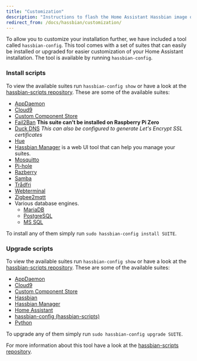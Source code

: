 ```yaml
---
title: "Customization"
description: "Instructions to flash the Home Assistant Hassbian image on a Raspberry Pi."
redirect_from: /docs/hassbian/customization/
---
```


To allow you to customize your installation further, we have included a tool called `hassbian-config`. This tool comes with a set of suites that can easily be installed or upgraded for easier customization of your Home Assistant installation.
The tool is available by running `hassbian-config`.

### Install scripts

To view the available suites run `hassbian-config show` or have a look at the [hassbian-scripts repository][hassbian-repo].
These are some of the available suites:

- [AppDaemon](https://github.com/home-assistant/hassbian-scripts/blob/master/docs/suites/appdaemon.md)
- [Cloud9](https://github.com/home-assistant/hassbian-scripts/blob/master/docs/suites/cloud9.md)
- [Custom Component Store](https://github.com/home-assistant/hassbian-scripts/blob/master/docs/suites/custom-component-store.md)
- [Fail2Ban](https://github.com/home-assistant/hassbian-scripts/blob/master/docs/suites/fail2ban.md) **This suite can't be installed on Raspberry Pi Zero**
- [Duck DNS](https://github.com/home-assistant/hassbian-scripts/blob/master/docs/suites/duckdns.md) _This can also be configured to generate Let's Encrypt SSL certificates_
- [Hue](https://github.com/home-assistant/hassbian-scripts/blob/master/docs/suites/hue.md)
- [Hassbian Manager](https://github.com/home-assistant/hassbian-scripts/blob/master/docs/suites/manager.md) is a web UI tool that can help you manage your suites.
- [Mosquitto](https://github.com/home-assistant/hassbian-scripts/blob/master/docs/suites/mosquitto.md)
- [Pi-hole](https://github.com/home-assistant/hassbian-scripts/blob/master/docs/suites/pihole.md)
- [Razberry](https://github.com/home-assistant/hassbian-scripts/blob/master/docs/suites/razberry.md)
- [Samba](https://github.com/home-assistant/hassbian-scripts/blob/master/docs/suites/samba.md)
- [Trådfri](https://github.com/home-assistant/hassbian-scripts/blob/master/docs/suites/tradfri.md)
- [Webterminal](https://github.com/home-assistant/hassbian-scripts/blob/master/docs/suites/webterminal.md)
- [Zigbee2mqtt](https://github.com/home-assistant/hassbian-scripts/blob/master/docs/suites/zigbee2mqtt.md)
- Various database engines.
  - [MariaDB](https://github.com/home-assistant/hassbian-scripts/blob/master/docs/suites/mariadb.md)
  - [PostgreSQL](https://github.com/home-assistant/hassbian-scripts/blob/master/docs/suites/postgresql.md)
  - [MS SQL](https://github.com/home-assistant/hassbian-scripts/blob/master/docs/suites/mssql.md)

To install any of them simply run `sudo hassbian-config install SUITE`.

### Upgrade scripts

To view the available suites run `hassbian-config show` or have a look at the [hassbian-scripts repository][hassbian-repo].
These are some of the available suites:

- [AppDaemon](https://github.com/home-assistant/hassbian-scripts/blob/master/docs/suites/appdaemon.md)
- [Cloud9](https://github.com/home-assistant/hassbian-scripts/blob/master/docs/suites/cloud9.md)
- [Custom Component Store](https://github.com/home-assistant/hassbian-scripts/blob/master/docs/suites/custom-component-store.md)
- [Hassbian](https://github.com/home-assistant/hassbian-scripts/blob/master/docs/suites/hassbian.md)
- [Hassbian Manager](https://github.com/home-assistant/hassbian-scripts/blob/master/docs/suites/manager.md)
- [Home Assistant](https://github.com/home-assistant/hassbian-scripts/blob/master/docs/suites/homeassistant.md)
- [hassbian-config (hassbian-scripts)](https://github.com/home-assistant/hassbian-scripts/blob/master/docs/suites/hassbian_config.md)
- [Python](https://github.com/home-assistant/hassbian-scripts/blob/master/docs/suites/python.md)

To upgrade any of them simply run `sudo hassbian-config upgrade SUITE`.

For more information about this tool have a look at the [hassbian-scripts repository][hassbian-repo].

[hassbian-repo]: https://github.com/home-assistant/hassbian-scripts
[cec]: /components/hdmi_cec/
